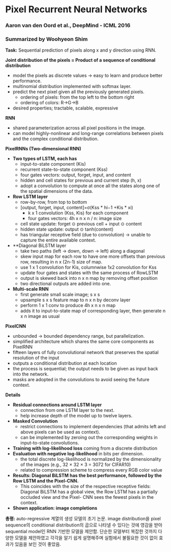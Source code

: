 # Pixel Recurrent Neural Networks
### Aaron van den Oord et al., DeepMind - ICML 2016
### Summarized by Woohyeon Shim

**Task:** Sequential prediction of pixels along x and y direction using RNN.
	
**Joint distribution of the pixels = Product of a sequence of conditional distribution**
* model the pixels as discrete values → easy to learn and produce better performance.
* multinomial distribution implemented with softmax layer.
* predict the next pixel given all the previously generated pixels.
	* ordering of pixels: from the top left to the bottom right
	* ordering of colors: R→G→B
* desired properties; tractable, scalable, expressive
  
**RNN**
* shared parameterization across all pixel positions in the image.
* can model highly-nonlinear and long-range correlations between pixels and the complex conditional distribution.
	
**PixelRNNs (Two-dimensional RNN)**
* **Two types of LSTM, each has**
	* input-to-state component (Kis)
	* recurrent state-to-state component (Kss)
	* four gates vectors: output, forget, input, and content
	* hidden and cell states for previous and current step (h, x)
	* adopt a convolution to compute at once all the states along one of the spatial dimensions of the data.
* **Row LSTM layer**
	* row-by-row, from top to bottom
	* [output, forget, input, content]=σ(Kss * hi−1 +Kis * xi)
		* k x 1 convolution (Kss, Kis) for each component
		* four gates vectors: 4h x n x n / n: image size
	* cell state update: forget ⊙ previous cell + input ⊙ content
	* hidden state update: output ⊙ tanh(content)
	* has triangular receptive field (due to convolution) → unable to capture the entire available context.
* **Diagonal BiLSTM layer
	* take two paths (left → down, down → left) along a diagonal
	* skew input map for each row to have one more offsets than previous row, resulting in n x (2n-1) size of map.
	* use 1 x 1 convolution for Kis, columnwise 1x2 convolution for Kss
	* update four gates and states with the same process of RowLSTM
	* output is skewed back into n x n map by removing offset position
  * two directional outputs are added into one.
* **Multi-scale RNN**
	* first generate small scale image; s x s
	* upsample s x s feature map to n x n by deconv layer
	* perform 1 x 1 conv to produce 4h x n x n map
	* adds it to input-to-state map of corresponding layer, then generate n x n image as usual
		
**PixelCNN**
* unbounded → bounded dependency range, but parallelization.
* simplified architecture which shares the same core components as PixelRNN
* fifteen layers of fully convolutional network that preserves the spatial resolution of the input
* outputs a conditional distribution at each location
* the process is sequential; the output needs to be given as input back into the network.
* masks are adopted in the convolutions to avoid seeing the future context.

**Details**
* **Residual connections around LSTM layer**
	* connection from one LSTM layer to the next.
	* help increase depth of the model up to twelve layers.
* **Masked Convolution**
	* restrict connections to implement dependencies (that admits left and above pixels can be used as context).
	* can be implemented by zeroing out the corresponding weights in input-to-state convolutions.
* **Training with log-likelihood loss** coming from a discrete distribution
* **Evaluation with negative log-likelihood** in bits per dimension.
	* the total discrete log-likelihood is normalized by the dimensionality of the images (e.g., 32 × 32 × 3 = 3072 for CIFAR10)
	* related to compression scheme to compress every RGB color value
* **Results: Diagonal BiLSTM has the best performance, followed by the Row LSTM and the Pixel-CNN.**
	* This coincides with the size of the respective receptive fields: Diagonal BiLSTM has a global view, the Row LSTM has a partially occluded view and the Pixel- CNN sees the fewest pixels in the context.
* **Shown application: image completions**

**총평:** auto-regressive 계열의 생성 모델의 초기 논문. image distribution을 pixel sequence의 conditional distribution의 곱으로 나타낼 수 있다는 것에 영감을 받아 sequential model인 RNN 기반한 모델을 제안함. 단순한 모델부터 복잡한 것까지 다양한 모델을 제안하였고 각각을 알기 쉽게 설명해주며 실험에서 불필요한 것이 없이 효과가 있음을 보인 것이 좋았음.
